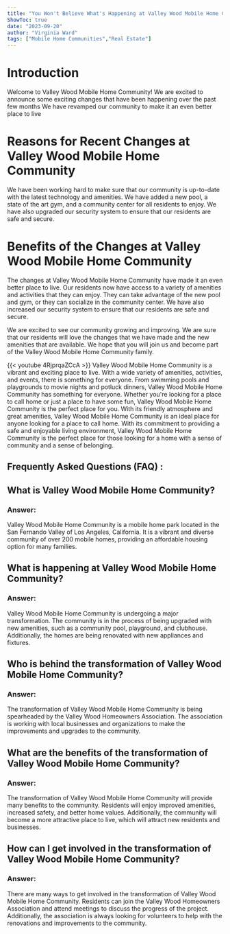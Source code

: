 ```yaml
---
title: "You Won't Believe What's Happening at Valley Wood Mobile Home Community!"
ShowToc: true 
date: "2023-09-20"
author: "Virginia Ward" 
tags: ["Mobile Home Communities","Real Estate"]
---
```

# Introduction

Welcome to Valley Wood Mobile Home Community! We are excited to announce some exciting changes that have been happening over the past few months We have revamped our community to make it an even better place to live 

# Reasons for Recent Changes at Valley Wood Mobile Home Community

We have been working hard to make sure that our community is up-to-date with the latest technology and amenities. We have added a new pool, a state of the art gym, and a community center for all residents to enjoy. We have also upgraded our security system to ensure that our residents are safe and secure. 

# Benefits of the Changes at Valley Wood Mobile Home Community

The changes at Valley Wood Mobile Home Community have made it an even better place to live. Our residents now have access to a variety of amenities and activities that they can enjoy. They can take advantage of the new pool and gym, or they can socialize in the community center. We have also increased our security system to ensure that our residents are safe and secure. 

We are excited to see our community growing and improving. We are sure that our residents will love the changes that we have made and the new amenities that are available. We hope that you will join us and become part of the Valley Wood Mobile Home Community family.

{{< youtube 4RjprqaZCcA >}} 
Valley Wood Mobile Home Community is a vibrant and exciting place to live. With a wide variety of amenities, activities, and events, there is something for everyone. From swimming pools and playgrounds to movie nights and potluck dinners, Valley Wood Mobile Home Community has something for everyone. Whether you're looking for a place to call home or just a place to have some fun, Valley Wood Mobile Home Community is the perfect place for you. With its friendly atmosphere and great amenities, Valley Wood Mobile Home Community is an ideal place for anyone looking for a place to call home. With its commitment to providing a safe and enjoyable living environment, Valley Wood Mobile Home Community is the perfect place for those looking for a home with a sense of community and a sense of belonging.

## Frequently Asked Questions (FAQ) :
<h2>What is Valley Wood Mobile Home Community?</h2>

<h3>Answer:</h3>

Valley Wood Mobile Home Community is a mobile home park located in the San Fernando Valley of Los Angeles, California. It is a vibrant and diverse community of over 200 mobile homes, providing an affordable housing option for many families.

<h2>What is happening at Valley Wood Mobile Home Community?</h2>

<h3>Answer:</h3>

Valley Wood Mobile Home Community is undergoing a major transformation. The community is in the process of being upgraded with new amenities, such as a community pool, playground, and clubhouse. Additionally, the homes are being renovated with new appliances and fixtures.

<h2>Who is behind the transformation of Valley Wood Mobile Home Community?</h2>

<h3>Answer:</h3>

The transformation of Valley Wood Mobile Home Community is being spearheaded by the Valley Wood Homeowners Association. The association is working with local businesses and organizations to make the improvements and upgrades to the community.

<h2>What are the benefits of the transformation of Valley Wood Mobile Home Community?</h2>

<h3>Answer:</h3>

The transformation of Valley Wood Mobile Home Community will provide many benefits to the community. Residents will enjoy improved amenities, increased safety, and better home values. Additionally, the community will become a more attractive place to live, which will attract new residents and businesses.

<h2>How can I get involved in the transformation of Valley Wood Mobile Home Community?</h2>

<h3>Answer:</h3>

There are many ways to get involved in the transformation of Valley Wood Mobile Home Community. Residents can join the Valley Wood Homeowners Association and attend meetings to discuss the progress of the project. Additionally, the association is always looking for volunteers to help with the renovations and improvements to the community.



